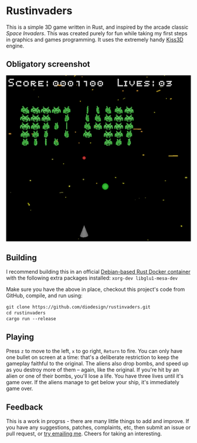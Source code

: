 # Rustinvaders

This is a simple 3D game written in Rust, and inspired by the arcade classic _Space Invaders_. This was created purely for fun while taking my first steps in graphics and games programming. It uses the extremely handy [Kiss3D](http://kiss3d.org/) engine.

## Obligatory screenshot

![Screenshot of the player's ship (grey cone) firing a bullet (red sphere) at waves of green aliens, which explode when hit, while avoiding the invaders' bombs (green spheres)](https://raw.githubusercontent.com/diodesign/rustinvaders/screenshots/early-screenshot.png)

## Building

I recommend building this in an official [Debian-based Rust Docker container](https://hub.docker.com/_/rust/) with the following extra packages installed: `xorg-dev libglu1-mesa-dev`

Make sure you have the above in place, checkout this project's code from GitHub, compile, and run using:
```
git clone https://github.com/diodesign/rustinvaders.git
cd rustinvaders
cargo run --release
```

## Playing

Press `z` to move to the left, `x` to go right, `Return` to fire. You can only have one bullet on screen at a time: that's a deliberate restriction to keep the gameplay faithful to the original. The aliens also drop bombs, and speed up as you destroy more of them – again, like the original. If you're hit by an alien or one of their bombs, you'll lose a life. You have three lives until it's game over. If the aliens manage to get below your ship, it's immediately game over.

## Feedback

This is a work in progrss - there are many little things to add and improve. If you have any suggestions, patches, complaints, etc, then submit an issue or pull request, or [try emailing me](mailto:diodesign@gmail.com). Cheers for taking an interesting.
